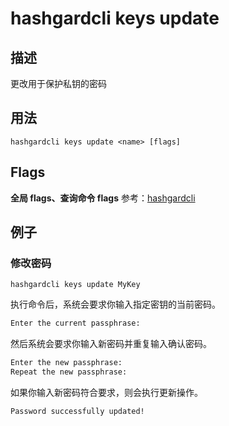 # hashgardcli keys update

## 描述

更改用于保护私钥的密码

## 用法

```
hashgardcli keys update <name> [flags]
```
## Flags
 **全局 flags、查询命令 flags** 参考：[hashgardcli](../README.md)
 
## 例子

### 修改密码

```shell
hashgardcli keys update MyKey
```

执行命令后，系统会要求你输入指定密钥的当前密码。

```txt
Enter the current passphrase:
```

然后系统会要求你输入新密码并重复输入确认密码。

```txt
Enter the new passphrase:
Repeat the new passphrase:
```

如果你输入新密码符合要求，则会执行更新操作。

```txt
Password successfully updated!
```
